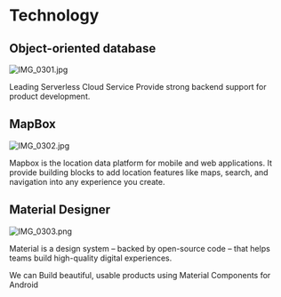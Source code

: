 # Technology

## Object-oriented database

![IMG_0301.jpg](https://i.loli.net/2019/05/27/5ceb5caa246bd52388.jpg)

Leading Serverless Cloud Service Provide strong backend support for product development.

## MapBox

![IMG_0302.jpg](https://i.loli.net/2019/05/27/5ceb5d4b3bbe233919.jpg)

Mapbox is the location data platform for mobile and web applications. It provide building blocks to add location features like maps, search, and navigation into any experience you create.



## Material Designer

![IMG_0303.png](https://i.loli.net/2019/05/27/5ceb5e91a7ea724875.png)

Material is a design system – backed by open-source code – that helps teams build high-quality digital experiences.

We can Build beautiful, usable products using Material Components for Android

